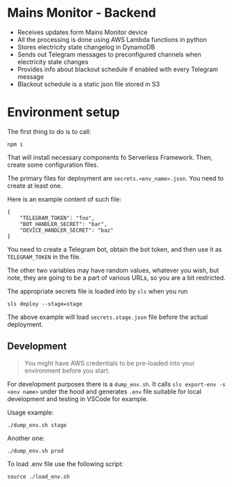 # Mains Monitor - Backend

* Receives updates form Mains Monitor device
* All the processing is done using AWS Lambda functions in python
* Stores electricity state changelog in DynamoDB
* Sends out Telegram messages to preconfigured channels when electricity state changes
* Provides info about blackout schedule if enabled with every Telegram message
* Blackout schedule is a static json file stored in S3

# Environment setup

The first thing to do is to call:

    npm i

That will install necessary components fo Serverless Framework. Then, create some configuration files.

The primary files for deployment are ``secrets.<env_name>.json``.
You need to create at least one.

Here is an example content of such file:

    {
        "TELEGRAM_TOKEN": "foo",
        "BOT_HANDLER_SECRET": "bar",
        "DEVICE_HANDLER_SECRET": "baz"
    }

You need to create a Telegram bot, obtain the bot token, and then use it as ``TELEGRAM_TOKEN`` in the file.

The other two variables may have random values, whatever you wish, but note, they are going to be a part of various URLs, so you are a bit restricted.

The appropriate secrets file is loaded into by ``sls`` when you run

    sls deploy --stage=stage

The above example will load ``secrets.stage.json`` file before the actual deployment.

## Development

> You might have AWS credentials to be pre-loaded into your environment before you start.

For development purposes there is a ``dump_env.sh``. It calls ``sls export-env -s <env name>`` under the hood and generates ``.env`` file suitable for local development and testing in VSCode for example.

Usage example:

    ./dump_env.sh stage

Another one:

    ./dump_env.sh prod

To load .env file use the following script:

    source ./load_env.sh